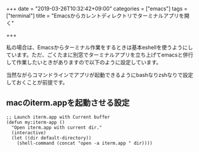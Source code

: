+++
date = "2019-03-26T10:32:42+09:00"
categories = ["emacs"]
tags = ["terminal"]
title = "Emacsからカレントディレクトリでターミナルアプリを開く"

+++

私の場合は、Emacsからターミナル作業をするときは基本eshellを使うようにしています。ただ、ごくたまに別窓でターミナルアプリを立ち上げてemacsと併行して作業したいときがありますので以下のように設定しています。

当然ながらコマンドラインでアプリが起動できるようにbashなりzshなりで設定しておくことが前提です。

## macのiterm.appを起動させる設定 ##

``` emacs-lisp
;; Launch iterm.app with Current buffer
(defun my:iterm-app ()
  "Open iterm.app with current dir."
  (interactive)
  (let ((dir default-directory))
    (shell-command (concat "open -a iterm.app " dir))))
```
